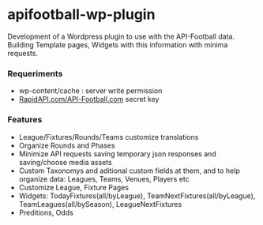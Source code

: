 # apifootball-wp-plugin
Development of a Wordpress plugin to use with the API-Football data. Building Template pages, Widgets with this information with minima requests.

### Requeriments
- wp-content/cache : server write permission
- [RapidAPI.com/API-Football.com](https://rapidapi.com/api-sports/api/api-football/) secret key

### Features
- League/Fixtures/Rounds/Teams customize translations
- Organize Rounds and Phases
- Minimize API requests saving temporary json responses and saving/choose media assets
- Custom Taxonomys and aditional custom fields at them, and to help organize data: Leagues, Teams, Venues, Players etc
- Customize League, Fixture Pages
- Widgets: TodayFixtures(all/byLeague), TeamNextFixtures(all/byLeague), TeamLeagues(all/bySeason), LeagueNextFixtures
- Preditions, Odds
 
